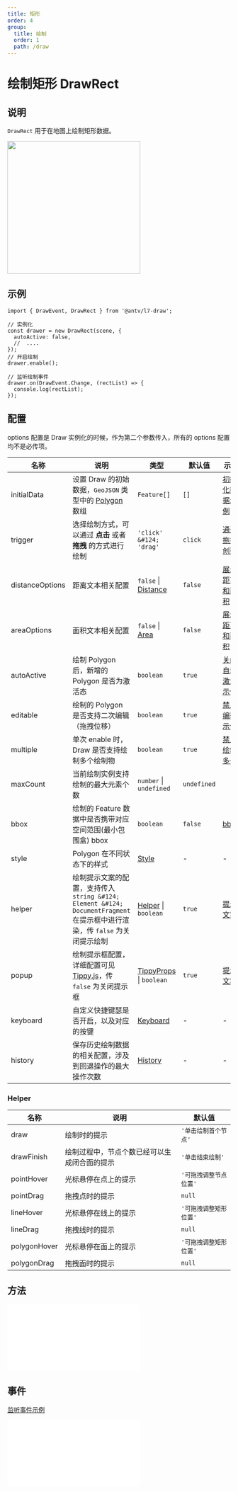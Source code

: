 ```yaml
---
title: 矩形
order: 4
group:
  title: 绘制
  order: 1
  path: /draw
---
```


# 绘制矩形 DrawRect

## 说明

`DrawRect` 用于在地图上绘制矩形数据。

<img src="https://gw.alipayobjects.com/mdn/rms_2591f5/afts/img/A*zvXVRKGy6joAAAAAAAAAAAAAARQnAQ" width="300" />

## 示例

```tsx | pure
import { DrawEvent, DrawRect } from '@antv/l7-draw';

// 实例化
const drawer = new DrawRect(scene, {
  autoActive: false,
  //  ....
});
// 开启绘制
drawer.enable();

// 监听绘制事件
drawer.on(DrawEvent.Change, (rectList) => {
  console.log(rectList);
});
```

## 配置

options 配置是 Draw 实例化的时候，作为第二个参数传入，所有的 options 配置均不是必传项。

| 名称            | 说明                                                                                                                       | 类型                                                                           | 默认值      | 示例                                                    |
| --------------- | -------------------------------------------------------------------------------------------------------------------------- | ------------------------------------------------------------------------------ | ----------- | ------------------------------------------------------- |
| initialData     | 设置 Draw 的初始数据，`GeoJSON` 类型中的 [Polygon](https://datatracker.ietf.org/doc/html/rfc7946#section-3.1.6) 数组       | `Feature[]`                                                                    | `[]`        | [初始化数据示例](/example/rect/initial-data)            |
| trigger         | 选择绘制方式，可以通过 **点击** 或者 **拖拽** 的方式进行绘制                                                               | `'click' &#124; 'drag'`                                                        | `click`     | [通过拖拽创建](/example/circle/create-by-drag)          |
| distanceOptions | 距离文本相关配置                                                                                                           | `false` &#124; [Distance](/docs/super/distance#配置)                           | `false`     | [展示距离和面积](/example/rect/area)                    |
| areaOptions     | 面积文本相关配置                                                                                                           | `false` &#124; [Area](/docs/super/area#配置)                                   | `false`     | [展示距离和面积](/example/rect/area)                    |
| autoActive      | 绘制 Polygon 后，新增的 Polygon 是否为激活态                                                                               | `boolean`                                                                      | `true`      | [关闭自动激活示例](/example/rect/auto-active)           |
| editable        | 绘制的 Polygon 是否支持二次编辑（拖拽位移）                                                                                | `boolean`                                                                      | `true`      | [禁用编辑示例](/example/rect/editable)                  |
| multiple        | 单次 enable 时，Draw 是否支持绘制多个绘制物                                                                                | `boolean`                                                                      | `true`      | [禁止绘制多个](/example/rect/multiple#始终最多绘制一个) |
| maxCount        | 当前绘制实例支持绘制的最大元素个数                                                                                         | `number` &#124; `undefined`                                                    | `undefined` |
| bbox            | 绘制的 Feature 数据中是否携带对应空间范围(最小包围盒) bbox                                                                                       | `boolean`                                                                      | `false`     | [bbox](/example/common/bbox)                            |
| style           | Polygon 在不同状态下的样式                                                                                                 | [Style](/docs/super/style#配置)                                                | -           | -                                                       |
| helper          | 绘制提示文案的配置，支持传入 `string &#124; Element &#124; DocumentFragment` 在提示框中进行渲染，传 `false` 为关闭提示绘制 | [Helper](#helper) &#124; `boolean`                                             | `true`      | [提示文案](/example/common/helper)                      |
| popup           | 绘制提示框配置，详细配置可见 [Tippy.js](https://atomiks.github.io/tippyjs/v6/all-props/)，传 `false` 为关闭提示框          | [TippyProps](https://atomiks.github.io/tippyjs/v6/all-props/) &#124; `boolean` | `true`      | [提示文案](/example/common/helper)                      |
| keyboard        | 自定义快捷键瑟是否开启，以及对应的按键                                                                                     | [Keyboard](/docs/super/keyboard#配置)                                          | -           | -                                                       |
| history         | 保存历史绘制数据的相关配置，涉及到回退操作的最大操作次数                                                                   | [History](/docs/super/history#配置)                                            | -           | -                                                       |

### Helper

| 名称         | 说明                                         | 默认值                 |
| ------------ | -------------------------------------------- | ---------------------- |
| draw         | 绘制时的提示                                 | `'单击绘制首个节点'`   |
| drawFinish   | 绘制过程中，节点个数已经可以生成闭合面的提示 | `'单击结束绘制'`       |
| pointHover   | 光标悬停在点上的提示                         | `'可拖拽调整节点位置'` |
| pointDrag    | 拖拽点时的提示                               | `null`                 |
| lineHover    | 光标悬停在线上的提示                         | `'可拖拽调整矩形位置'` |
| lineDrag     | 拖拽线时的提示                               | `null`                 |
| polygonHover | 光标悬停在面上的提示                         | `'可拖拽调整矩形位置'` |
| polygonDrag  | 拖拽面时的提示                               | `null`                 |

## 方法

<embed src="../method.md"></embed>

## 事件

[监听事件示例](/example/rect/event)

<embed src="../event.md"></embed>
